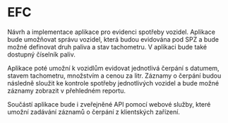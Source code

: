 EFC
===
Návrh a implementace aplikace pro evidenci spotřeby vozidel. Aplikace bude umožňovat správu vozidel, která budou evidována pod SPZ a bude možné definovat druh paliva a stav tachometru. V aplikaci bude také 
dostupný číselník paliv.

Aplikace poté umožní k vozidlům evidovat jednotlivá čerpání s datumem, stavem tachometru, množstvím a cenou za litr. Záznamy o čerpání budou následně sloužit ke kontrole spotřeby jednotlivých vozidel a bude 
možné záznamy zobrazit v přehledném reportu.

Součástí aplikace bude i zveřejněné API pomocí webové služby, které umožní zadávání záznamů o čerpání z klientských zařízení.
